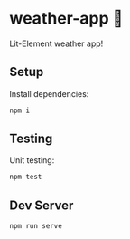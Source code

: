 # weather-app 🤖
Lit-Element weather app! 

## Setup
Install dependencies:
```bash
npm i
```
## Testing
Unit testing:
```bash
npm test
```
## Dev Server
```bash
npm run serve
```
